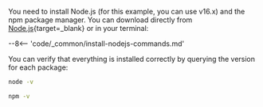 You need to install Node.js (for this example, you can use v16.x) and the npm package manager. You can download directly from [Node.js](https://nodejs.org/en/download/){target=\_blank} or in your terminal:

--8<-- 'code/_common/install-nodejs-commands.md'

You can verify that everything is installed correctly by querying the version for each package:

```bash
node -v
```

```bash
npm -v
```
